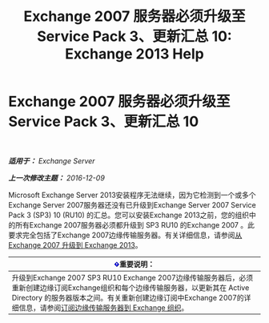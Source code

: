 ﻿---
title: 'Exchange 2007 服务器必须升级至 Service Pack 3、更新汇总 10: Exchange 2013 Help'
TOCTitle: Exchange 2007 服务器必须升级至 Service Pack 3、更新汇总 10
ms:assetid: b8028a00-c451-412e-86f2-1669f6eee8fc
ms:mtpsurl: https://technet.microsoft.com/zh-cn/library/ms.exch.setupreadiness.e15e12coexistenceminversionrequirement(v=EXCHG.150)
ms:contentKeyID: 50491484
ms.date: 05/21/2018
mtps_version: v=EXCHG.150
ms.translationtype: MT
---

# Exchange 2007 服务器必须升级至 Service Pack 3、更新汇总 10

 

_**适用于：** Exchange Server_

_**上一次修改主题：** 2016-12-09_

Microsoft Exchange Server 2013安装程序无法继续，因为它检测到一个或多个Exchange Server 2007服务器还没有已升级到Exchange Server 2007 Service Pack 3 (SP3) 10 (RU10) 的汇总。您可以安装Exchange 2013之前，您的组织中的所有Exchange 2007服务器必须都升级到 SP3 RU10 的Exchange 2007 。此要求完全包括了Exchange 2007边缘传输服务器。有关详细信息，请参阅[从 Exchange 2007 升级到 Exchange 2013](upgrade-from-exchange-2007-to-exchange-2013-exchange-2013-help.md)。

<table>
<thead>
<tr class="header">
<th><img src="images/Bb124558.important(EXCHG.150).gif" title="重要说明" alt="重要说明" />重要说明：</th>
</tr>
</thead>
<tbody>
<tr class="odd">
<td>升级到Exchange 2007 SP3 RU10 Exchange 2007边缘传输服务器后，必须重新创建边缘订阅Exchange组织和每个边缘传输服务器，以更新其在 Active Directory 的服务器版本之间。有关重新创建边缘订阅中Exchange 2007的详细信息，请参阅<a href="https://go.microsoft.com/fwlink/?linkid=282699">订阅边缘传输服务器到 Exchange 组织</a>。</td>
</tr>
</tbody>
</table>

